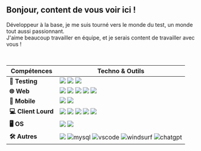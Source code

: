 ## Bonjour, content de vous voir ici !
Développeur à la base, je me suis tourné vers le monde du test, un monde tout aussi passionnant.  
J'aime beaucoup travailler en équipe, et je serais content de travailler avec vous !

<br>

| Compétences | Techno & Outils |
|-----------|---------|
| **🧪 Testing** | <img src="https://img.shields.io/badge/Selenium-43B02A?logo=selenium&logoColor=fff"> <img src="https://img.shields.io/badge/Robot%20Framework-_-white?logo=robotframework&logoColor=black&labelColor=white"> <img src="https://img.shields.io/badge/Cypress-69D3A7?logo=cypress&logoColor=fff"> |
| **🌐 Web**        | <img src="https://img.shields.io/badge/HTML-%23E34F26.svg?logo=html5&logoColor=white"> <img src="https://img.shields.io/badge/CSS-639?logo=css&logoColor=fff"> <img src="https://img.shields.io/badge/JavaScript-F7DF1E?logo=javascript&logoColor=000"> <img src="https://img.shields.io/badge/jQuery-0769AD?logo=jquery&logoColor=fff"> <img src="https://img.shields.io/badge/ASP.NET-0F3662"> |
| **📱 Mobile**                | <img src="https://img.shields.io/badge/Android-3DDC84?logo=android&logoColor=white"> <img src="https://img.shields.io/badge/Windows%20Phone-000000"> |
| **💻 Client Lourd**          | <img src="https://img.shields.io/badge/.NET-512BD4?logo=dotnet&logoColor=fff"> <img src="https://img.shields.io/badge/C++-%2300599C.svg?logo=c%2B%2B&logoColor=white"> <img src="https://custom-icon-badges.demolab.com/badge/C%23-%23239120.svg?logo=cshrp&logoColor=white"> <img src="https://img.shields.io/badge/Python-3776AB?logo=python&logoColor=fff"> <img src="https://img.shields.io/badge/Java-%23ED8B00.svg?logo=openjdk&logoColor=white"> |
| **🖥️ OS**                    | <img src="https://img.shields.io/badge/Linux-FCC624?logo=linux&logoColor=black"> <img src="https://custom-icon-badges.demolab.com/badge/Windows-0078D6?logo=windows11&logoColor=white"> |
| **🛠️ Autres**               | <img src="https://img.shields.io/badge/Git-F05032?logo=git&logoColor=fff"> <img src="https://img.shields.io/badge/MySQL-4479A1?logo=mysql&logoColor=fff" alt="mysql"> <img src="https://custom-icon-badges.demolab.com/badge/Visual%20Studio-5C2D91.svg?&logo=visualstudio&logoColor=white" alt ="vscode"> <img src="https://img.shields.io/badge/Windsurf-0B100F?logo=windsurf&logoColor=fff" alt="windsurf"> <img src="https://img.shields.io/badge/ChatGPT-74aa9c?logo=openai&logoColor=white" alt="chatgpt">  |
